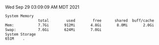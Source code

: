 Wed Sep 29 03:09:09 AM MDT 2021
```bash
System Memory
               total        used        free      shared  buff/cache   available
Mem:           7.7Gi       912Mi       4.8Gi       8.0Mi       2.0Gi       6.4Gi
Swap:          7.6Gi       624Mi       7.0Gi
System Storage
651M	.
```
